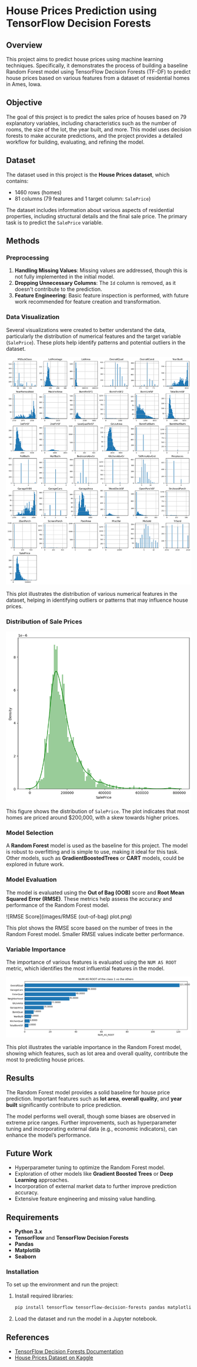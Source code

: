 # House Prices Prediction using TensorFlow Decision Forests

## Overview
This project aims to predict house prices using machine learning techniques. Specifically, it demonstrates the process of building a baseline Random Forest model using TensorFlow Decision Forests (TF-DF) to predict house prices based on various features from a dataset of residential homes in Ames, Iowa.

## Objective
The goal of this project is to predict the sales price of houses based on 79 explanatory variables, including characteristics such as the number of rooms, the size of the lot, the year built, and more. This model uses decision forests to make accurate predictions, and the project provides a detailed workflow for building, evaluating, and refining the model.

## Dataset
The dataset used in this project is the **House Prices dataset**, which contains:
- 1460 rows (homes)
- 81 columns (79 features and 1 target column: `SalePrice`)

The dataset includes information about various aspects of residential properties, including structural details and the final sale price. The primary task is to predict the `SalePrice` variable.

## Methods

### Preprocessing
1. **Handling Missing Values**: Missing values are addressed, though this is not fully implemented in the initial model.
2. **Dropping Unnecessary Columns**: The `Id` column is removed, as it doesn't contribute to the prediction.
3. **Feature Engineering**: Basic feature inspection is performed, with future work recommended for feature creation and transformation.

### Data Visualization
Several visualizations were created to better understand the data, particularly the distribution of numerical features and the target variable (`SalePrice`). These plots help identify patterns and potential outliers in the dataset.

![Numerical Features Plot](images/Numerical_features_plot.png)

This plot illustrates the distribution of various numerical features in the dataset, helping in identifying outliers or patterns that may influence house prices.

### Distribution of Sale Prices

![SalePrice Distribution](images/Dist_figure.png)

This figure shows the distribution of `SalePrice`. The plot indicates that most homes are priced around $200,000, with a skew towards higher prices.

### Model Selection
A **Random Forest** model is used as the baseline for this project. The model is robust to overfitting and is simple to use, making it ideal for this task. Other models, such as **GradientBoostedTrees** or **CART** models, could be explored in future work.

### Model Evaluation
The model is evaluated using the **Out of Bag (OOB)** score and **Root Mean Squared Error (RMSE)**. These metrics help assess the accuracy and performance of the Random Forest model.

![RMSE Score](images/RMSE (out-of-bag) plot.png)

This plot shows the RMSE score based on the number of trees in the Random Forest model. Smaller RMSE values indicate better performance.

### Variable Importance
The importance of various features is evaluated using the `NUM AS ROOT` metric, which identifies the most influential features in the model.

![Variable Importance](images/Variable_importance_plot.png)

This plot illustrates the variable importance in the Random Forest model, showing which features, such as lot area and overall quality, contribute the most to predicting house prices.

## Results
The Random Forest model provides a solid baseline for house price prediction. Important features such as **lot area**, **overall quality**, and **year built** significantly contribute to price prediction.

The model performs well overall, though some biases are observed in extreme price ranges. Further improvements, such as hyperparameter tuning and incorporating external data (e.g., economic indicators), can enhance the model’s performance.

## Future Work
- Hyperparameter tuning to optimize the Random Forest model.
- Exploration of other models like **Gradient Boosted Trees** or **Deep Learning** approaches.
- Incorporation of external market data to further improve prediction accuracy.
- Extensive feature engineering and missing value handling.

## Requirements
- **Python 3.x**
- **TensorFlow** and **TensorFlow Decision Forests**
- **Pandas**
- **Matplotlib**
- **Seaborn**

### Installation
To set up the environment and run the project:

1. Install required libraries:
   ```bash
   pip install tensorflow tensorflow-decision-forests pandas matplotlib seaborn

2. Load the dataset and run the model in a Jupyter notebook.

## References
- [TensorFlow Decision Forests Documentation](https://www.tensorflow.org/decision_forests)
- [House Prices Dataset on Kaggle](https://www.kaggle.com/c/house-prices-advanced-regression-techniques)
